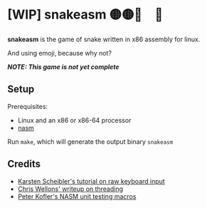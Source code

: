 # [WIP] snakeasm 🟡🟡🤤　🍏　

**snakeasm** is the game of snake written in x86 assembly for linux.

And using emoji, because why not?

***NOTE: This game is not yet complete***

## Setup

Prerequisites:

* Linux and an x86 or x86-64 processor
* [nasm](https://www.nasm.us/)

Run `make`, which will generate the output binary `snakeasm`

## Credits

* [Karsten Scheibler's tutorial on raw keyboard input](http://asm.sourceforge.net/articles/rawkb.html)
* [Chris Wellons' writeup on threading](https://nullprogram.com/blog/2015/05/15/)
* [Peter Kofler's NASM unit testing macros](http://blog.code-cop.org/2015/08/how-to-unit-test-assembly.html)
